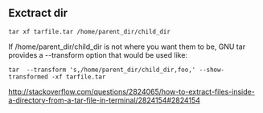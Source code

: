 ## Exctract dir

`tar xf tarfile.tar /home/parent_dir/child_dir`

If /home/parent_dir/child_dir is not where you want them to be, GNU tar provides a --transform option that would be used like:

`tar  --transform 's,/home/parent_dir/child_dir,foo,' --show-transformed -xf tarfile.tar`

http://stackoverflow.com/questions/2824065/how-to-extract-files-inside-a-directory-from-a-tar-file-in-terminal/2824154#2824154
